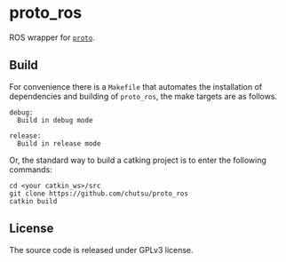 # proto_ros

ROS wrapper for [`proto`](https://github.com/chutsu/proto).

## Build

For convenience there is a `Makefile` that automates the installation of
dependencies and building of `proto_ros`, the make targets are as follows.

    debug:
      Build in debug mode

    release:
      Build in release mode

Or, the standard way to build a catking project is to enter the following
commands:

    cd <your catkin_ws>/src
    git clone https://github.com/chutsu/proto_ros
    catkin build

## License

The source code is released under GPLv3 license.
